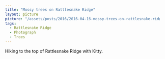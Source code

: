 ```yaml
---
title: "Mossy trees on Rattlesnake Ridge"
layout: picture
picture: "/assets/posts/2016/2016-04-16-mossy-trees-on-rattlesnake-ridge/20160416_161704196_iOS.jpg"
tags:
  - Rattlesnake Ridge
  - Photograph
  - Trees
---
```

Hiking to the top of Rattlesnake Ridge with Kitty.